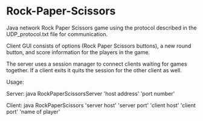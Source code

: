 # Rock-Paper-Scissors
Java network Rock Paper Scissors game using the protocol described in the UDP_protocol.txt file for communication.

Client GUI consists of options (Rock Paper Scissors buttons), a new round button, and score information for the players in the game.

The server uses a session manager to connect clients waiting for games together. If a client exits it quits the session for the other client as well.

Usage:

  Server: java RockPaperScissorsServer 'host address' 'port number'
  
  Client: java RockPaperScissors 'server host' 'server port' 'client host' 'client port' 'name of player'
